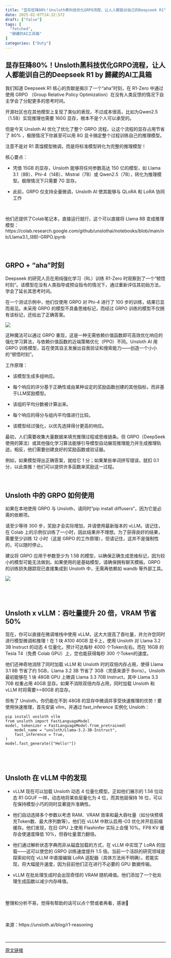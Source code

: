 ```yaml
---
title: "显存狂降80%！Unsloth黑科技优化GRPO流程，让人人都能训自己的Deepseek R1"
date: 2025-02-07T14:32:57Z
draft: ["false"]
tags: [
  "fetched",
  "歸藏的AI工具箱"
]
categories: ["Duty"]
---
```

显存狂降80%！Unsloth黑科技优化GRPO流程，让人人都能训自己的Deepseek R1 by 歸藏的AI工具箱
------
<div><p><span>我们知道 Deepseek R1 核心的贡献是揭示了一个“aha”时刻，在 R1-Zero 中通过使用 GRPO （Group Relative Policy Optimization）在没有人类反馈的情况下自主学会了分配更多的思考时间。　</span></p><p><span>开源社区也在其他模型上复现了类似的表现，不过成本很高，比如为Qwen2.5（1.5B）实现推理也需要 160G 显存，根本不是个人可以承受的。　</span></p><p><span>但是今天 Unsloth AI 优化了优化了整个 GRPO 流程，让这个流程的显存占用节省了 80% ，<span>极限情况下你甚至可以用 8G 显卡搞定整个过程训练自己的推理模型</span>。　</span></p><p><span>注意不是对 R1 蒸馏模型微调，而是将标准模型转化为完整的推理模型！　</span></p><p><span><span>核心要点：</span>　</span></p><ul><li><p><span>凭借 15GB 的显存，Unsloth 能够将任何参数高达 150 亿的模型，如 Llama 3.1（8B）、Phi-4（14B）、Mistral（7B）或 Qwen2.5（7B），转化为推理模型。极限情况下只需要 7G 显存。</span></p></li><li><p><span>此前，GRPO 仅支持全量微调，Unsloth AI 使其能够与 QLoRA 和 LoRA 协同工作</span></p></li></ul><p><br></p><p><span>他们还提供了Colab笔记本，直接运行就行，这个可以直接将 Llama 8B 变成推理模型：<span><span>https://colab.research.google.com/github/unslothai/notebooks/blob/main/nb/Llama3.1_(8B)-GRPO.ipynb</span>　</span></span></p><p>　</p><h2>GRPO + “aha”时刻</h2><p>Deepseek 的研究人员在用纯强化学习（RL）训练 R1-Zero 时观察到了一个“顿悟时刻”。该模型在没有人类指导或预设指令的情况下，通过重新评估其初始方法，学会了延长其思考时间。　</p><p>在一个测试示例中，他们仅使用 GRPO 对 Phi-4 进行了 100 步的训练，结果已显而易见。未采用 GRPO 的模型不具备思维标记，而经过 GRPO 训练的模型不仅拥有该标记，还给出了正确答案。　</p><section><img data-imgfileid="100003127" data-ratio="0.47848898216159497" data-src="https://mmbiz.qpic.cn/mmbiz_png/fbRX0iaT8EgcCjmXz7BIGVSw7OrYpbrWmicqxzj0JutbiaGnw9hBQQWVRsJibDia1JeF48IibefeXOxqLSfZAlqEOraA/640?wx_fmt=png&amp;from=appmsg" data-type="png" data-w="3812" src="https://mmbiz.qpic.cn/mmbiz_png/fbRX0iaT8EgcCjmXz7BIGVSw7OrYpbrWmicqxzj0JutbiaGnw9hBQQWVRsJibDia1JeF48IibefeXOxqLSfZAlqEOraA/640?wx_fmt=png&amp;from=appmsg"></section><p>这种魔法可以通过 GRPO 重现，这是一种无需依赖价值函数即可高效优化响应的强化学习算法，与依赖价值函数的近端策略优化（PPO）不同。Unsloth AI 用 GRPO 训练模型，旨在使其自主发展出自我验证和搜索能力——创造一个小小的“顿悟时刻”。　</p><p><span>工作原理：</span>　</p><ul><li><p><span>该模型生成多组响应。</span></p></li><li><p><span>每个响应的评分基于正确性或由某种设定的奖励函数创建的其他指标，而非基于LLM奖励模型。</span></p></li><li><p><span>该组的平均分数被计算出来。</span></p></li><li><p><span>每个响应的得分与组内平均值进行比较。</span></p></li><li><p><span>该模型经过强化，以优先选择得分更高的响应。</span></p></li></ul><p>最初，人们需要收集大量数据来填充推理过程或思维链条。<span>但 GRPO（DeepSeek 使用的算法）或其他强化学习算法能够引导模型自动展现推理能力并生成推理轨迹。</span>相反，他们需要创建良好的奖励函数或验证器。　</p><p>例如，如果模型得出正确答案，就给它 1 分；如果某些单词拼写错误，就扣 0.1 分，以此类推！他们可以提供许多函数来奖励这一过程。　</p><p>　</p><h2>Unsloth 中的 GRPO 如何使用</h2><p>如果在本地使用 GRPO 与 Unsloth，请同时“pip install diffusers”，因为它是必需的依赖项。　</p><p>请至少等待 300 步，奖励才会实际增加，并请使用最新版本的 vLLM。请记住，在 Colab 上的示例仅训练了一小时，因此结果并不理想。为了获得良好的结果，需要至少训练 12 小时（这是 GRPO 的工作原理），但请记住，这并不是强制性的，可以随时停止。　</p><p>建议将 GRPO 应用于参数至少为 1.5B 的模型，以确保正确生成思维标记，因为较小的模型可能无法做到。如果使用的是基础模型，请确保拥有聊天模板。GRPO 的训练损失跟踪现已直接集成到 Unsloth 中，无需再依赖如 wandb 等外部工具。　</p><section><img data-imgfileid="100003126" data-ratio="0.4575775307197191" data-src="https://mmbiz.qpic.cn/mmbiz_png/fbRX0iaT8EgcCjmXz7BIGVSw7OrYpbrWmsNPZN3EMkSicy1rKIOe9KoqfBwVKghTqAdzIDVcGcAaf0gXq11cXEJg/640?wx_fmt=png&amp;from=appmsg" data-type="png" data-w="1709" src="https://mmbiz.qpic.cn/mmbiz_png/fbRX0iaT8EgcCjmXz7BIGVSw7OrYpbrWmsNPZN3EMkSicy1rKIOe9KoqfBwVKghTqAdzIDVcGcAaf0gXq11cXEJg/640?wx_fmt=png&amp;from=appmsg"></section><h2><br></h2><h2>Unsloth x vLLM：吞吐量提升 20 倍，VRAM 节省 50%</h2><p>现在，你可以直接在微调堆栈中使用 vLLM，这大大提高了吞吐量，并允许您同时进行模型微调和推理！在 1 块 A100 40GB 显卡上，使用 Unsloth 对 Llama 3.2 3B Instruct 的动态 4 位量化，预计可达每秒 4000 个Token左右。而在 16GB 的 Tesla T4（免费 Colab GPU）上，您也能获得每秒 300 个Token的速度。　</p><p>他们还神奇地消除了同时加载 vLLM 和 Unsloth 时的双倍内存占用，使得 Llama 3.1 8B 节省了约 5GB，Llama 3.2 3B 节省了 3GB（灵感来源于 Boris）。Unsloth 最初能够在 1 块 48GB GPU 上微调 Llama 3.3 70B Instruct，其中 Llama 3.3 70B 权重占用 40GB 显存。如果不消除双倍内存占用，同时加载 Unsloth 和 vLLM 时将需要&gt;=80GB 的显存。　</p><p>但有了 Unsloth，你仍能在不到 48GB 的显存中微调并享受快速推理的优势！要使用快速推理，首先安装 vllm，并通过 fast_inference 实例化 Unsloth：　</p><section><pre><code>pip install unsloth vllm<br><span>from</span> unsloth import FastLanguageModel<br>model, tokenizer = FastLanguageModel.from_pretrained(<br>    model_name = "unsloth/Llama-3.2-3B-Instruct",<br>    fast_inference = <span>True</span>,<br>)<br>model.fast_generate(["Hello!"])</code></pre></section><h2><br></h2><h2>Unsloth 在 vLLM 中的发现</h2><ul><li><p><span>vLLM 现在可以加载 Unsloth 动态 4 位量化模型。正如他们展示的 1.58 位动态 R1 GGUF 一样，动态地将某些层量化为 4 位，而其他层保持 16 位，可以在保持模型小巧的同时显著提升准确性。</span></p></li><li><p><span>他们自动选择多个参数以考虑 RAM、VRAM 效率和最大吞吐量（如分块预填充Token数、最大序列数等）。他们在 vLLM 中默认启用-O3 优化并开启前缀缓存。他们发现，在旧 GPU 上使用 Flashinfer 实际上会慢 10%。FP8 KV 缓存会使速度降低 10%，但吞吐量潜力翻倍。</span></p></li><li><p><span>他们通过解析状态字典而非从磁盘加载的方式，在 vLLM 中实现了 LoRA 的加载——这可以使您的 GRPO 训练速度提升 1.5 倍。当前一个活跃的研究领域是探索如何在 vLLM 中直接编辑 LoRA 适配器（具体方法尚不明确）。若能实现，将大幅提升速度，因为目前他们正在进行不必要的 GPU 数据传输。</span></p></li><li><p><span>vLLM 在批处理生成时会出现奇怪的 VRAM 随机峰值。他们添加了一个批处理生成函数以减少内存峰值。</span></p></li></ul><p>　</p><p><span>整理和分析不易，觉得有帮助的话可以点个赞或者再看，感谢🙏</span>　</p><p>　</p><p><span><span>来源：https://unsloth.ai/blog/r1-reasoning</span>　</span></p><p><br></p><p><mp-style-type data-value="3"></mp-style-type></p></div>  
<hr>
<a href="https://mp.weixin.qq.com/s/PeanD1CgSvF8clcP8gXyMg",target="_blank" rel="noopener noreferrer">原文链接</a>
